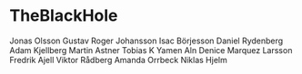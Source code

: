 # TheBlackHole

Jonas Olsson
Gustav
Roger Johansson
Isac Börjesson
Daniel Rydenberg
Adam Kjellberg
Martin Astner
Tobias K
Yamen Aln
Denice Marquez Larsson
Fredrik Ajell
Viktor Rådberg
Amanda Orrbeck
Niklas Hjelm